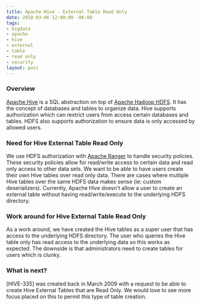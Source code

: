 ```yaml
---
title: Apache Hive - External Table Read Only
date: 2018-03-06 12:00:00 -06:00
tags:
- bigdata
- apache
- hive
- external
- table
- read only
- security
layout: post
---
```


### Overview
[Apache Hive](https://hive.apache.org/) is a SQL abstraction on top of [Apache Hadoop HDFS](https://hadoop.apache.org/docs/stable/hadoop-project-dist/hadoop-hdfs/HdfsDesign.html). It has the concept of databases and tables to organize data. Hive supports authorization which can restrict users from access certain databases and tables. HDFS also supports authorization to ensure data is only accessed by allowed users.

### Need for Hive External Table Read Only
We use HDFS authorization with [Apache Ranger]() to handle security policies. These security policies allow for read/write access to certain data and read only access to other data sets. We want to be able to have users create their own Hive tables over read only data. There are cases where multiple Hive tables over the same HDFS data makes sense (ie: custom deserializers). Currently, Apache Hive doesn't allow a user to create an external table without having read/write/execute to the underlying HDFS directory.

### Work around for Hive External Table Read Only
As a work around, we have created the Hive tables as a super user that has access to the underlying HDFS directory. The user who queries the Hive table only has read access to the underlying data so this works as expected. The downside is that administrators need to create tables for users which is clunky.

### What is next?
[HIVE-335] was created back in March 2009 with a request to be able to create Hive External Tables that are Read Only. We would love to see more focus placed on this to permit this type of table creation.

